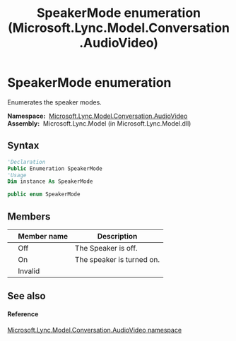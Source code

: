﻿---
title: SpeakerMode enumeration (Microsoft.Lync.Model.Conversation.AudioVideo)
TOCTitle: SpeakerMode enumeration
ms:assetid: T:Microsoft.Lync.Model.Conversation.AudioVideo.SpeakerMode_DI_3_UC_OCS14MrefLyncWPF
ms:mtpsurl: https://msdn.microsoft.com/en-us/library/microsoft.lync.model.conversation.audiovideo.speakermode_di_3_uc_ocs14mreflyncwpf(v=office.15)
ms:contentKeyID: 48590496
ms.date: 07/28/2014
mtps_version: v=office.15
f1_keywords:
- Microsoft.Lync.Model.Conversation.AudioVideo.SpeakerMode
- Microsoft.Lync.Model.Conversation.AudioVideo.SpeakerMode.Invalid
- Microsoft.Lync.Model.Conversation.AudioVideo.SpeakerMode.Off
- Microsoft.Lync.Model.Conversation.AudioVideo.SpeakerMode.On
dev_langs:
- CSharp
- JScript
- VB
- other
---

# SpeakerMode enumeration

Enumerates the speaker modes.

**Namespace:**  [Microsoft.Lync.Model.Conversation.AudioVideo](microsoft-lync-model-conversation-audiovideo-namespace_2.md)  
**Assembly:**  Microsoft.Lync.Model (in Microsoft.Lync.Model.dll)

## Syntax

``` vb
'Declaration
Public Enumeration SpeakerMode
'Usage
Dim instance As SpeakerMode
```

``` csharp
public enum SpeakerMode
```

## Members

<table>
<thead>
<tr class="header">
<th></th>
<th>Member name</th>
<th>Description</th>
</tr>
</thead>
<tbody>
<tr class="odd">
<td></td>
<td>Off</td>
<td>The Speaker is off.</td>
</tr>
<tr class="even">
<td></td>
<td>On</td>
<td>The speaker is turned on.</td>
</tr>
<tr class="odd">
<td></td>
<td>Invalid</td>
<td></td>
</tr>
</tbody>
</table>


## See also

#### Reference

[Microsoft.Lync.Model.Conversation.AudioVideo namespace](microsoft-lync-model-conversation-audiovideo-namespace_2.md)


